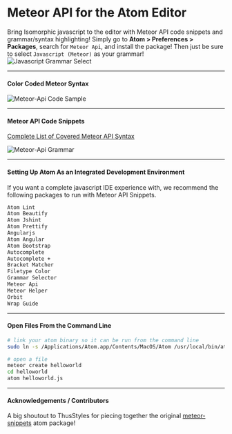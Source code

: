 Meteor API for the Atom Editor
=======================================

Bring Isomorphic javascript to the editor with Meteor API code snippets and grammar/syntax highlighting!  Simply go to **Atom > Preferences > Packages**, search for ``Meteor Api``, and install the package!  Then just be sure to select ``Javascript (Meteor)`` as your grammar!  
![Javascript Grammar Select](https://raw.githubusercontent.com/awatson1978/meteor-api/master/screenshots/javascript-meteor-select.png)  

---------------------------------------
#### Color Coded Meteor Syntax  

![Meteor-Api Code Sample](https://raw.githubusercontent.com/awatson1978/meteor-api/master/screenshots/code-sample.png)  


---------------------------------------
#### Meteor API Code Snippets  

[Complete List of Covered Meteor API Syntax](https://github.com/awatson1978/meteor-api-for-atom-editor/blob/master/api.md)

![Meteor-Api Grammar](https://github.com/awatson1978/meteor-api/blob/master/screenshots/grammar-snippets.png)  



---------------------------------------
#### Setting Up Atom As an Integrated Development Environment

If you want a complete javascript IDE experience with, we recommend the following packages to run with Meteor API Snippets.

````sh
Atom Lint
Atom Beautify
Atom Jshint
Atom Prettify
Angularjs
Atom Angular
Atom Bootstrap
Autocomplete
Autocomplete +
Bracket Matcher
Filetype Color
Grammar Selector
Meteor Api
Meteor Helper
Orbit
Wrap Guide
````


---------------------------------------
#### Open Files From the Command Line

````sh
# link your atom binary so it can be run from the command line
sudo ln -s /Applications/Atom.app/Contents/MacOS/Atom /usr/local/bin/atom

# open a file
meteor create helloworld
cd helloworld
atom helloworld.js
````


---------------------------------------
#### Acknowledgements / Contributors

A big shoutout to ThusStyles for piecing together the original [meteor-snippets](https://github.com/ThusStyles/meteor-snippets) atom package!
